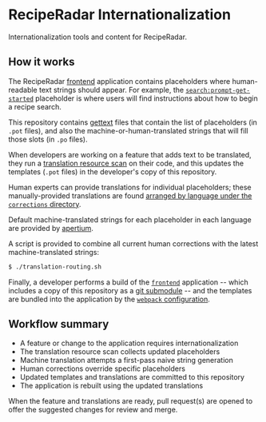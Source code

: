 # RecipeRadar Internationalization

Internationalization tools and content for RecipeRadar.

## How it works

The RecipeRadar [frontend](https://github.com/openculinary/frontend) application contains placeholders where human-readable text strings should appear.  For example, the [`search:prompt-get-started`](https://github.com/openculinary/internationalization/blob/7c9068f3ea5072a4e6f49efe7178a345b158b5a9/locales/templates/search.pot#L29-L30) placeholder is where users will find instructions about how to begin a recipe search.

This repository contains [gettext](https://www.gnu.org/software/gettext/) files that contain the list of placeholders (in `.pot` files), and also the machine-or-human-translated strings that will fill those slots (in `.po` files).

When developers are working on a feature that adds text to be translated, they run a [translation resource scan](https://github.com/openculinary/frontend#internationalization) on their code, and this updates the templates (`.pot` files) in the developer's copy of this repository.

Human experts can provide translations for individual placeholders; these manually-provided translations are found [arranged by language under the `corrections` directory](https://github.com/openculinary/internationalization/tree/main/locales/corrections).

Default machine-translated strings for each placeholder in each language are provided by [apertium](https://www.apertium.org/).

A script is provided to combine all current human corrections with the latest machine-translated strings:

```sh
$ ./translation-routing.sh
```

Finally, a developer performs a build of the [`frontend`](https://github.com/openculinary/frontend) application -- which includes a copy of this repository as a [git submodule](https://github.com/openculinary/frontend/blob/85cafd48bf5d7bf840aff0a545c969a9eea6e554/.gitmodules) -- and the templates are bundled into the application by the [`webpack` configuration](https://github.com/openculinary/frontend/blob/85cafd48bf5d7bf840aff0a545c969a9eea6e554/webpack.config.js#L21).

## Workflow summary

- A feature or change to the application requires internationalization
- The translation resource scan collects updated placeholders
- Machine translation attempts a first-pass naive string generation
- Human corrections override specific placeholders
- Updated templates and translations are committed to this repository
- The application is rebuilt using the updated translations

When the feature and translations are ready, pull request(s) are opened to offer the suggested changes for review and merge.
